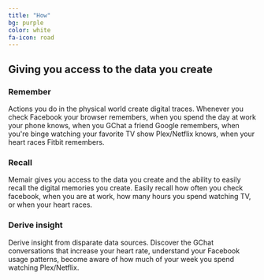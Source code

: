 ```yaml
---
title: "How"
bg: purple
color: white
fa-icon: road
---
```


## Giving you access to the data you create

### Remember

Actions you do in the physical world create digital traces. Whenever you check Facebook your browser remembers, when you spend the day at work your phone knows, when you GChat a friend Google remembers, when you're binge watching your favorite TV show Plex/Netflix knows, when your heart races Fitbit remembers.

### Recall

Memair gives you access to the data you create and the ability to easily recall the digital memories you create. Easily recall how often you check facebook, when you are at work, how many hours you spend watching TV, or when your heart races.

### Derive insight

Derive insight from disparate data sources. Discover the GChat conversations that increase your heart rate, understand your Facebook usage patterns, become aware of how much of your week you spend watching Plex/Netflix.
